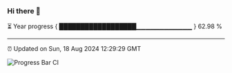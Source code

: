 ### Hi there 👋

⏳ Year progress { ██████████████████▁▁▁▁▁▁▁▁▁▁▁▁ } 62.98 %

---

⏰ Updated on Sun, 18 Aug 2024 12:29:29 GMT

![Progress Bar CI](https://github.com/liununu/liununu/workflows/Progress%20Bar%20CI/badge.svg)
